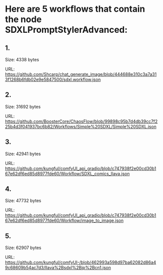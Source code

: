 # Here are 5 workflows that contain the node SDXLPromptStylerAdvanced:

## 1. 

Size: 4338 bytes

URL: https://github.com/Shcarp/chat_generate_image/blob/444688e310c3a7a313f1268b6fdb02e9e5847500/sdxl.workflow.json

## 2. 

Size: 31692 bytes

URL: https://github.com/BoosterCore/ChaosFlow/blob/99898c95b7d4db39cc7f225b4d3f041937bc6b82/Workflows/Simple%20SDXL/Simple%20SDXL.json

## 3. 

Size: 42941 bytes

URL: https://github.com/kungful/comfyUI_api_gradio/blob/c747938f2e00cd30b167e62df6ed85d8977fde60/Workflow/SDXL_comics_llava.json

## 4. 

Size: 47732 bytes

URL: https://github.com/kungful/comfyUI_api_gradio/blob/c747938f2e00cd30b167e62df6ed85d8977fde60/Workflow/image_to_image.json

## 5. 

Size: 62907 bytes

URL: https://github.com/kungful/comfyUI-/blob/462993a598d97ba62082d86a49c68609b54ac7d3/llava%2Bsdxl%2Bip%2Bcn1.json


